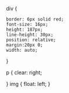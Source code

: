 div {
    
    border: 6px solid red;
   	font-size: 16px;
   	height: 187px;
   	line-height: 30px;
   	position: relative;
   	margin:20px 0;
   	width: auto;
}

p {
	clear: right;

}
img {
	float: left;
}